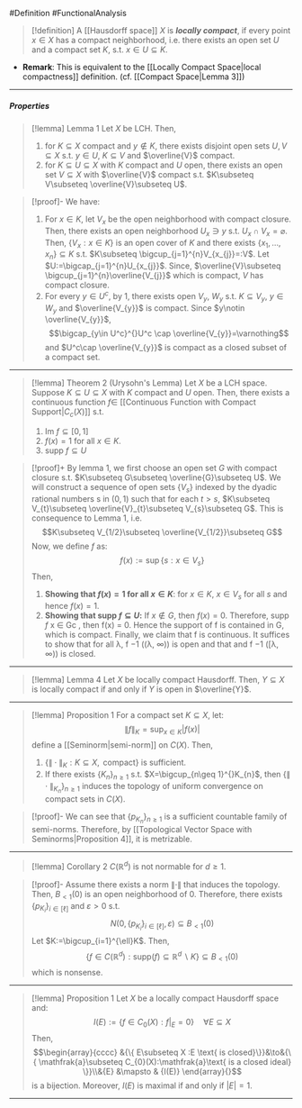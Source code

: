 #Definition #FunctionalAnalysis 
> [!definition]
> A [[Hausdorff space]] $X$ is ***locally compact***, if every point $x\in X$ has a compact neighborhood, i.e. there exists an open set $U$ and a compact set $K$, s.t. $x\in U\subseteq K$.
- **Remark**: This is equivalent to the [[Locally Compact Space|local compactness]] definition. (cf. [[Compact Space|Lemma 3]])
---
##### Properties
> [!lemma] Lemma 1
> Let $X$ be LCH. Then, 
> 1. for $K\subseteq X$ compact and $y\notin K$, there exists disjoint open sets $U,V\subseteq X$ s.t. $y\in U$, $K\subseteq V$ and $\overline{V}$ compact.
> 2. for $K\subseteq U\subseteq X$ with $K$ compact and $U$ open, there exists an open set $V\subseteq X$ with $\overline{V}$ compact s.t. $K\subseteq V\subseteq \overline{V}\subseteq U$.

> [!proof]-
> We have:
> 1. For $x\in K$, let $V_{x}$ be the open neighborhood with compact closure. Then, there exists an open neighborhood $U_{x}\ni y$ s.t. $U_{x}\cap V_{x}=\varnothing$. Then, $\{ V_{x}: x\in K \}$ is an open cover of $K$ and there exists $\{ x_{1},\dots,x_{n} \}\subseteq K$ s.t. $K\subseteq \bigcup_{j=1}^{n}V_{x_{j}}=:V$. Let $U:=\bigcap_{j=1}^{n}U_{x_{j}}$. Since, $\overline{V}\subseteq \bigcup_{j=1}^{n}\overline{V_{j}}$ which is compact, $V$ has compact closure.
> 2. For every $y\in U^c$, by 1, there exists open $V_{y}$, $W_{y}$ s.t. $K\subseteq V_{y}$, $y\in W_{y}$ and $\overline{V_{y}}$ is compact. Since $y\notin \overline{V_{y}}$, $$\bigcap_{y\in U^c}^{}U^c \cap \overline{V_{y}}=\varnothing$$and $U^c\cap \overline{V_{y}}$ is compact as a closed subset of a compact set. 
---
> [!lemma] Theorem 2 (Urysohn's Lemma)
> Let $X$ be a LCH space. Suppose $K\subseteq U\subseteq X$ with $K$ compact and $U$ open. Then, there exists a continuous function $f\in$ [[Continuous Function with Compact Support|$C_{c}(X)$]] s.t. 
> 1. $\text{Im }f\subseteq[0,1]$
> 2. $f(x)=1$ for all $x\in K$.
> 3. $\text{supp }f\subseteq U$

> [!proof]+
> By lemma 1, we first choose an open set $G$ with compact closure s.t. $K\subseteq G\subseteq \overline{G}\subseteq U$. We will construct a sequence of open sets $\{ V_{s} \}$ indexed by the dyadic rational numbers s in $(0,1)$ such that for each $t>s$,  $K\subseteq V_{t}\subseteq \overline{V}_{t}\subseteq V_{s}\subseteq G$. This is consequence to Lemma 1, i.e. $$K\subseteq V_{1/2}\subseteq \overline{V_{1/2}}\subseteq G$$Now, we define $f$ as: $$f(x):=\sup\{ s: x\in V_{s} \}$$Then, 
> 1. **Showing that $f(x)=1$ for all $x\in K$**:
>    for $x\in K$, $x\in V_{s}$ for all $s$ and hence $f(x)=1$.
> 1. **Showing that $\text{supp }f\subseteq U$:**
>    If $x\notin G$, then $f(x)=0$. Therefore, $\text{supp }f$ x ∈ Gc , then f(x) = 0. Hence the support of f is contained in G, which is compact. Finally, we claim that f is continuous. It suffices to show that for all λ, f −1 ((λ, ∞)) is open and that and f −1 ([λ, ∞)) is closed.
---
> [!lemma] Lemma 4
> Let $X$ be locally compact Hausdorff. Then, $Y\subseteq X$ is locally compact if and only if $Y$ is open in $\overline{Y}$.
---
> [!lemma] Proposition 1
> For a compact set $K\subseteq X$, let: $$\|f\|_{K}=\sup_{x\in K}\left| f(x) \right| $$define a [[Seminorm|semi-norm]] on $C(X)$. Then, 
> 1. $\{ \|\cdot\|_{K}:K\subseteq X,\text{ compact} \}$ is sufficient. 
> 2. If there exists $\{ K_{n} \}_{n\geq 1}$ s.t. $X=\bigcup_{n\geq 1}^{}K_{n}$,  then $\{  \|\cdot\|_{K_{n}}\}_{n\geq 1}$ induces the topology of uniform convergence on compact sets in $C(X)$.

> [!proof]-
> We can see that $\{ p_{K_{n}} \}_{n\geq 1}$ is a sufficient countable family of semi-norms. Therefore, by [[Topological Vector Space with Seminorms|Proposition 4]], it is metrizable.
---
> [!lemma] Corollary 2
> $C(\mathbb{R}^d)$ is not normable for $d\geq 1$.

> [!proof]-
> Assume there exists a norm $\|\cdot\|$ that induces the topology. Then, $B_{<1}(0)$ is an open neighborhood of $0$. Therefore, there exists $\{ p_{K_{i}} \}_{i\in[\ell]}$ and $\varepsilon>0$ s.t. $$N(0,\{ p_{K_{i}} \}_{i\in[\ell]},\varepsilon)\subseteq B_{<1}(0)$$Let $K:=\bigcup_{i=1}^{\ell}K$. Then, $$\{ f\in C(\mathbb{R}^d):\text{supp}(f)\subseteq \mathbb{R}^d \backslash K \}\subseteq B_{<1}(0)$$which is nonsense.
---
> [!lemma] Proposition 1
> Let $X$ be a locally compact Hausdorff space and: $$I(E):=\{ f\in C_{0}(X):f|_{E}=0 \}\quad \forall E\subseteq X$$Then, $$\begin{array}{cccc} &{\{ E\subseteq X :E \text{ is closed}\}}&\to&{\{ \mathfrak{a}\subseteq C_{0}(X):\mathfrak{a}\text{ is a closed ideal} \}}\\&{E} &\mapsto & {I(E)} \end{array}{}$$is a bijection. Moreover, $I(E)$ is maximal if and only if $\left| E \right|=1$.
---
